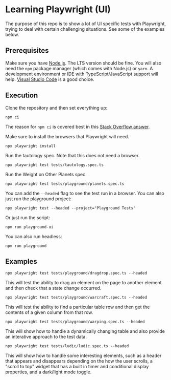 # Learning Playwright (UI)

The purpose of this repo is to show a lot of UI specific tests with Playwright, trying to deal with certain challenging situations. See some of the examples below.

## Prerequisites

Make sure you have [Node.js](https://nodejs.org/en). The LTS version should be fine. You will also need the `npm` package manager (which comes with Node.js) or `yarn`. A development environment or IDE with TypeScript/JavaScript support will help. [Visual Studio Code](https://code.visualstudio.com/) is a good choice.

## Execution

Clone the repository and then set everything up:

```shell
npm ci
```

The reason for `npm ci` is covered best in this [Stack Overflow answer](https://stackoverflow.com/a/53325242).

Make sure to install the browsers that Playwright will need.

```shell
npx playwright install
```

Run the tautology spec. Note that this does not need a browser.

```shell
npx playwright test tests/tautology.spec.ts
```

Run the Weight on Other Planets spec.

```shell
npx playwright test tests/playground/planets.spec.ts
```

You can add the `--headed` flag to see the test run in a browser. You can also just run the playground project:

```shell
npx playwright test --headed --project="Playground Tests"
```

Or just run the script:

```shell
npm run playground-ui
```

You can also run headless:

```shell
npm run playground
```

## Examples

```shell
npx playwright test tests/playground/dragdrop.spec.ts --headed
```

This will test the ability to drag an element on the page to another element and then check that a state change occurred.

```shell
npx playwright test tests/playground/warcraft.spec.ts --headed
```

This will test the ability to find a particular table row and then get the contents of a given column from that row.

```shell
npx playwright test tests/playground/warping.spec.ts --headed
```

This will show how to handle a dynamically changing table and also provide an interative approach to the test data.

```shell
npx playwright test tests/ludic/ludic.spec.ts --headed
```

This will show how to handle some interesting elements, such as a header that appears and disappears depending on the how the user scrolls, a "scroll to top" widget that has a built in timer and conditional display properties, and a dark/light mode toggle.
